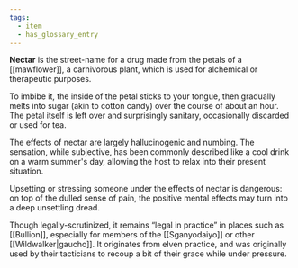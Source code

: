 ```yaml
---
tags:
  - item
  - has_glossary_entry
---
```

**Nectar** is the street-name for a drug made from the petals of a [[mawflower]], a carnivorous plant, which is used for alchemical or therapeutic purposes. 

To imbibe it, the inside of the petal sticks to your tongue, then gradually melts into sugar (akin to cotton candy) over the course of about an hour. The petal itself is left over and surprisingly sanitary, occasionally discarded or used for tea.

The effects of nectar are largely hallucinogenic and numbing. The sensation, while subjective, has been commonly described like a cool drink on a warm summer's day, allowing the host to relax into their present situation. 

Upsetting or stressing someone under the effects of nectar is dangerous: on top of the dulled sense of pain, the positive mental effects may turn into a deep unsettling dread.

Though legally-scrutinized, it remains “legal in practice” in places such as [[Bullion]], especially for members of the [[Sganyodaiyo]] or other [[Wildwalker|gaucho]]. It originates from elven practice, and was originally used by their tacticians to recoup a bit of their grace while under pressure.
